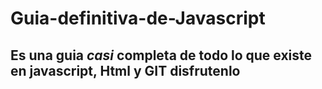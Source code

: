 # Guia-definitiva-de-Javascript
## Es una guia _casi_ completa de todo lo que existe en javascript, Html y GIT disfrutenlo
